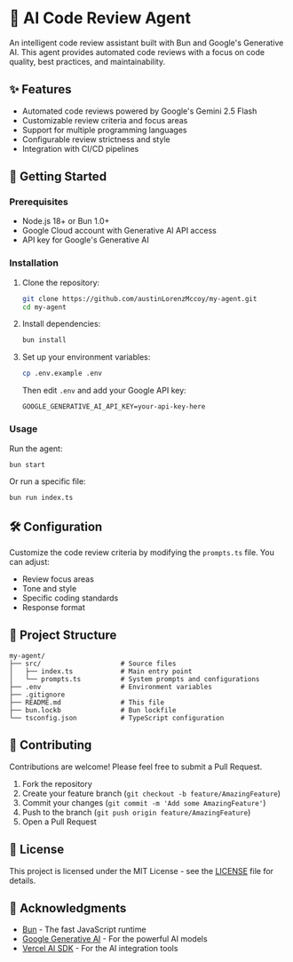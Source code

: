 # 🤖 AI Code Review Agent

An intelligent code review assistant built with Bun and Google's Generative AI. This agent provides automated code reviews with a focus on code quality, best practices, and maintainability.

## ✨ Features

- Automated code reviews powered by Google's Gemini 2.5 Flash
- Customizable review criteria and focus areas
- Support for multiple programming languages
- Configurable review strictness and style
- Integration with CI/CD pipelines

## 🚀 Getting Started

### Prerequisites

- Node.js 18+ or Bun 1.0+
- Google Cloud account with Generative AI API access
- API key for Google's Generative AI

### Installation

1. Clone the repository:
   ```bash
   git clone https://github.com/austinLorenzMccoy/my-agent.git
   cd my-agent
   ```

2. Install dependencies:
   ```bash
   bun install
   ```

3. Set up your environment variables:
   ```bash
   cp .env.example .env
   ```
   Then edit `.env` and add your Google API key:
   ```
   GOOGLE_GENERATIVE_AI_API_KEY=your-api-key-here
   ```

### Usage

Run the agent:
```bash
bun start
```

Or run a specific file:
```bash
bun run index.ts
```

## 🛠️ Configuration

Customize the code review criteria by modifying the `prompts.ts` file. You can adjust:
- Review focus areas
- Tone and style
- Specific coding standards
- Response format

## 📂 Project Structure

```
my-agent/
├── src/                    # Source files
│   ├── index.ts            # Main entry point
│   └── prompts.ts          # System prompts and configurations
├── .env                    # Environment variables
├── .gitignore
├── README.md               # This file
├── bun.lockb               # Bun lockfile
└── tsconfig.json           # TypeScript configuration
```

## 🤝 Contributing

Contributions are welcome! Please feel free to submit a Pull Request.

1. Fork the repository
2. Create your feature branch (`git checkout -b feature/AmazingFeature`)
3. Commit your changes (`git commit -m 'Add some AmazingFeature'`)
4. Push to the branch (`git push origin feature/AmazingFeature`)
5. Open a Pull Request

## 📄 License

This project is licensed under the MIT License - see the [LICENSE](LICENSE) file for details.

## 🙏 Acknowledgments

- [Bun](https://bun.sh) - The fast JavaScript runtime
- [Google Generative AI](https://ai.google.dev/) - For the powerful AI models
- [Vercel AI SDK](https://sdk.vercel.ai/) - For the AI integration tools
